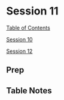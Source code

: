 # Session 11

[Table of Contents](../README.md)

[Session 10](./Session10.md)

[Session 12](./Session12.md)

## Prep



## Table Notes



